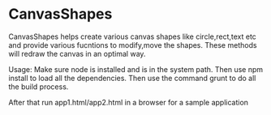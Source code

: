 CanvasShapes
============
CanvasShapes helps create various canvas shapes like circle,rect,text etc and provide various fucntions to modify,move the shapes.
These methods will redraw the canvas in an optimal way.

Usage:
Make sure node is installed and is in the system path.
Then use npm install to load all the dependencies.
Then use the command grunt to do all the build process.

After that run app1.html/app2.html in a browser  for a sample application
